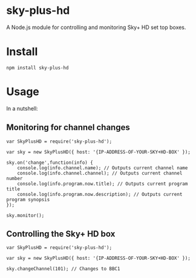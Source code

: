 sky-plus-hd
===

A Node.js module for controlling and monitoring Sky+ HD set top boxes.

Install
===
    npm install sky-plus-hd
    
Usage
===

In a nutshell:

Monitoring for channel changes
---

    var SkyPlusHD = require('sky-plus-hd');
    
    var sky = new SkyPlusHD({ host: '{IP-ADDRESS-OF-YOUR-SKY+HD-BOX' });
    
    sky.on('change',function(info) {
        console.log(info.channel.name); // Outputs current channel name
        console.log(info.channel.channel); // Outputs current channel number
        console.log(info.program.now.title); // Outputs current program title
        console.log(info.program.now.description); // Outputs current program synopsis
    });
    
    sky.monitor();
    
    
Controlling the Sky+ HD box
---

    var SkyPlusHD = require('sky-plus-hd');
    
    var sky = new SkyPlusHD({ host: '{IP-ADDRESS-OF-YOUR-SKY+HD-BOX' });
    
    sky.changeChannel(101); // Changes to BBC1